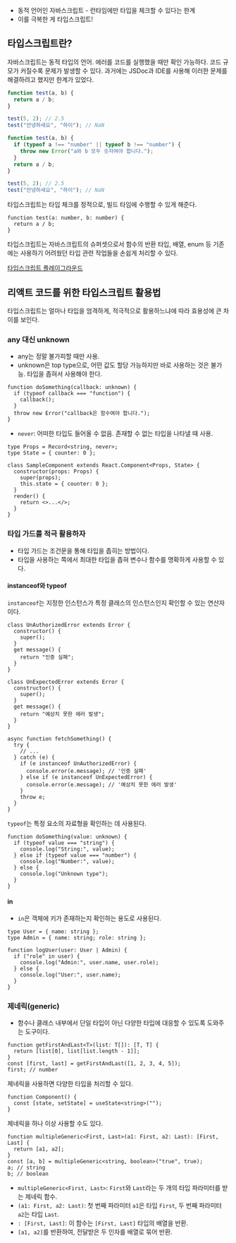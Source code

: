 - 동적 언어인 자바스크립트 - 런타임에만 타입을 체크할 수 있다는 한계
- 이를 극복한 게 타입스크립트!

## 타입스크립트란?

자바스크립트는 동적 타입의 언어. 에러를 코드를 실행했을 때만 확인 가능하다. 코드 규모가 커질수록 문제가 발생할 수 있다. 과거에는 JSDoc과 IDE를 사용해 이러한 문제를 해결하려고 했지만 한계가 있었다.

```jsx
function test(a, b) {
  return a / b;
}

test(5, 2); // 2.5
test("안녕하세요", "하이"); // NaN
```

```jsx
function test(a, b) {
  if (typeof a !== "number" || typeof b !== "number") {
    throw new Error("a와 b 모두 숫자여야 합니다.");
  }
  return a / b;
}

test(5, 2); // 2.5
test("안녕하세요", "하이"); // NaN
```

타입스크립트는 타입 체크를 정적으로, 빌드 타임에 수행할 수 있게 해준다.

```tsx
function test(a: number, b: number) {
  return a / b;
}
```

타입스크립트는 자바스크립트의 슈퍼셋으로서 함수의 반환 타입, 배열, enum 등 기존에는 사용하기 어려웠던 타입 관련 작업들을 손쉽게 처리할 수 있다.

[타입스크립트 플레이그라운드](https://www.typescriptlang.org/play)

## 리액트 코드를 위한 타입스크립트 활용법

타입스크립트는 얼마나 타입을 엄격하게, 적극적으로 활용하느냐에 따라 효용성에 큰 차이를 보인다.

### any 대신 unknown

- any는 정말 불가피할 때만 사용.
- unknown은 top type으로, 어떤 값도 할당 가능하지만 바로 사용하는 것은 불가능. 타입을 좁혀서 사용해야 한다.

```tsx
function doSomething(callback: unknown) {
  if (typeof callback === "function") {
    callback();
  }
  throw new Error("callback은 함수여야 합니다.");
}
```

- `never`: 어떠한 타입도 들어올 수 없음. 존재할 수 없는 타입을 나타낼 때 사용.

```tsx
type Props = Record<string, never>;
type State = { counter: 0 };

class SampleComponent extends React.Component<Props, State> {
  constructor(props: Props) {
    super(props);
    this.state = { counter: 0 };
  }
  render() {
    return <>...</>;
  }
}
```

### 타입 가드를 적극 활용하자

- 타입 가드는 조건문을 통해 타입을 좁히는 방법이다.
- 타입을 사용하는 쪽에서 최대한 타입을 좁혀 변수나 함수를 명확하게 사용할 수 있다.

#### instanceof와 typeof

`instanceof`는 지정한 인스턴스가 특정 클래스의 인스턴스인지 확인할 수 있는 연산자이다.

```tsx
class UnAuthorizedError extends Error {
  constructor() {
    super();
  }
  get message() {
    return "인증 실패";
  }
}

class UnExpectedError extends Error {
  constructor() {
    super();
  }
  get message() {
    return "예상치 못한 에러 발생";
  }
}

async function fetchSomething() {
  try {
    // ...
  } catch (e) {
    if (e instanceof UnAuthorizedError) {
      console.error(e.message); // '인증 실패'
    } else if (e instanceof UnExpectedError) {
      console.error(e.message); // '예상치 못한 에러 발생'
    }
    throw e;
  }
}
```

`typeof`는 특정 요소의 자료형을 확인하는 데 사용된다.

```tsx
function doSomething(value: unknown) {
  if (typeof value === "string") {
    console.log("String:", value);
  } else if (typeof value === "number") {
    console.log("Number:", value);
  } else {
    console.log("Unknown type");
  }
}
```

#### in

- `in`은 객체에 키가 존재하는지 확인하는 용도로 사용된다.

```tsx
type User = { name: string };
type Admin = { name: string; role: string };

function logUser(user: User | Admin) {
  if ("role" in user) {
    console.log("Admin:", user.name, user.role);
  } else {
    console.log("User:", user.name);
  }
}
```

### 제네릭(generic)

- 함수나 클래스 내부에서 단일 타입이 아닌 다양한 타입에 대응할 수 있도록 도와주는 도구이다.

```tsx
function getFirstAndLast<T>(list: T[]): [T, T] {
  return [list[0], list[list.length - 1]];
}
const [first, last] = getFirstAndLast([1, 2, 3, 4, 5]);
first; // number
```

제네릭을 사용하면 다양한 타입을 처리할 수 있다.

```tsx
function Component() {
  const [state, setState] = useState<string>("");
}
```

제네릭을 하나 이상 사용할 수도 있다.

```tsx
function multipleGeneric<First, Last>(a1: First, a2: Last): [First, Last] {
  return [a1, a2];
}
const [a, b] = multipleGeneric<string, boolean>("true", true);
a; // string
b; // boolean
```

- `multipleGeneric<First, Last>`: `First`와 `Last`라는 두 개의 타입 파라미터를 받는 제네릭 함수.
- `(a1: First, a2: Last)`: 첫 번째 파라미터 `a1`은 타입 `First`, 두 번째 파라미터 `a2`는 타입 `Last`.
- `: [First, Last]`: 이 함수는 `[First, Last]` 타입의 배열을 반환.
- `[a1, a2]`를 반환하여, 전달받은 두 인자를 배열로 묶어 반환.
